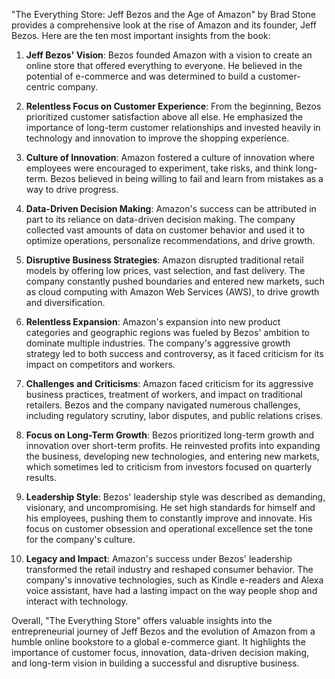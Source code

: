 "The Everything Store: Jeff Bezos and the Age of Amazon" by Brad Stone provides a comprehensive look at the rise of Amazon and its founder, Jeff Bezos. Here are the ten most important insights from the book:

1. **Jeff Bezos' Vision**: Bezos founded Amazon with a vision to create an online store that offered everything to everyone. He believed in the potential of e-commerce and was determined to build a customer-centric company.

2. **Relentless Focus on Customer Experience**: From the beginning, Bezos prioritized customer satisfaction above all else. He emphasized the importance of long-term customer relationships and invested heavily in technology and innovation to improve the shopping experience.

3. **Culture of Innovation**: Amazon fostered a culture of innovation where employees were encouraged to experiment, take risks, and think long-term. Bezos believed in being willing to fail and learn from mistakes as a way to drive progress.

4. **Data-Driven Decision Making**: Amazon's success can be attributed in part to its reliance on data-driven decision making. The company collected vast amounts of data on customer behavior and used it to optimize operations, personalize recommendations, and drive growth.

5. **Disruptive Business Strategies**: Amazon disrupted traditional retail models by offering low prices, vast selection, and fast delivery. The company constantly pushed boundaries and entered new markets, such as cloud computing with Amazon Web Services (AWS), to drive growth and diversification.

6. **Relentless Expansion**: Amazon's expansion into new product categories and geographic regions was fueled by Bezos' ambition to dominate multiple industries. The company's aggressive growth strategy led to both success and controversy, as it faced criticism for its impact on competitors and workers.

7. **Challenges and Criticisms**: Amazon faced criticism for its aggressive business practices, treatment of workers, and impact on traditional retailers. Bezos and the company navigated numerous challenges, including regulatory scrutiny, labor disputes, and public relations crises.

8. **Focus on Long-Term Growth**: Bezos prioritized long-term growth and innovation over short-term profits. He reinvested profits into expanding the business, developing new technologies, and entering new markets, which sometimes led to criticism from investors focused on quarterly results.

9. **Leadership Style**: Bezos' leadership style was described as demanding, visionary, and uncompromising. He set high standards for himself and his employees, pushing them to constantly improve and innovate. His focus on customer obsession and operational excellence set the tone for the company's culture.

10. **Legacy and Impact**: Amazon's success under Bezos' leadership transformed the retail industry and reshaped consumer behavior. The company's innovative technologies, such as Kindle e-readers and Alexa voice assistant, have had a lasting impact on the way people shop and interact with technology.

Overall, "The Everything Store" offers valuable insights into the entrepreneurial journey of Jeff Bezos and the evolution of Amazon from a humble online bookstore to a global e-commerce giant. It highlights the importance of customer focus, innovation, data-driven decision making, and long-term vision in building a successful and disruptive business.